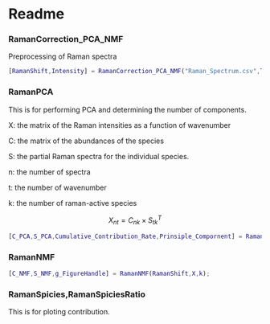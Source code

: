 # Readme

### RamanCorrection_PCA_NMF

Preprocessing of Raman spectra

```matlab
[RamanShift,Intensity] = RamanCorrection_PCA_NMF("Raman_Spectrum.csv",Temperature,Minimum Wavenumber);
```

### RamanPCA

This is for performing PCA and determining the number of components.

X: the matrix of the Raman intensities as a function of wavenumber

C: the matrix of the abundances of the species

S: the partial Raman spectra for the individual species.

n: the number of spectra

t: the number of wavenumber

k: the number of raman-active species

$$
X_{nt} = C_{nk}\times{S_{tk}}^T
$$

```matlab
[C_PCA,S_PCA,Cumulative_Contribution_Rate,Prinsiple_Compornent] = RamanPCA(RamanShift,X,k);
```

### RamanNMF

```matlab
[C_NMF,S_NMF,g_FigureHandle] = RamanNMF(RamanShift,X,k);
```

### RamanSpicies,RamanSpiciesRatio

This is for ploting contribution.
